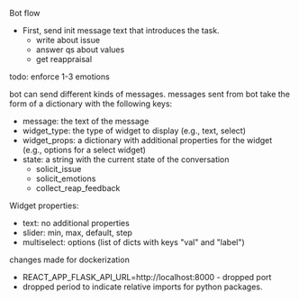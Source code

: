 


Bot flow
- First, send init message text that introduces the task.
    - write about issue
    - answer qs about values
    - get reappraisal


todo: enforce 1-3 emotions



bot can send different kinds of messages. messages sent from bot take the form of a dictionary with the following keys:
- message: the text of the message
- widget_type: the type of widget to display (e.g., text, select)
- widget_props: a dictionary with additional properties for the widget (e.g., options for a select widget)
- state: a string with the current state of the conversation 
    - solicit_issue
    - solicit_emotions
    - collect_reap_feedback

Widget properties:
- text: no additional properties
- slider: min, max, default, step
- multiselect: options (list of dicts with keys "val" and "label")


changes made for dockerization
- REACT_APP_FLASK_API_URL=http://localhost:8000  - dropped port
- dropped period to indicate relative imports for python packages.